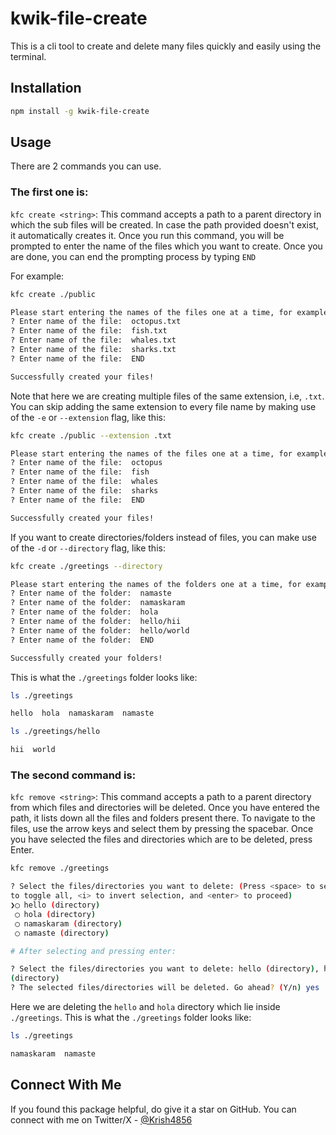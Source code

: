 # kwik-file-create

This is a cli tool to create and delete many files quickly and easily using the terminal.

## Installation

```sh
npm install -g kwik-file-create
```

## Usage

There are 2 commands you can use. 
### The first one is:

```kfc create <string>```: This command accepts a path to a parent directory in which the sub files will be created. In case the path provided doesn't exist, it automatically creates it. Once you run this command, you will be prompted to enter the name of the files which you want to create. Once you are done, you can end the prompting process by typing ```END```

For example: 
```sh
kfc create ./public

Please start entering the names of the files one at a time, for example: index.html. Once you are done, type END and hit Enter.
? Enter name of the file:  octopus.txt
? Enter name of the file:  fish.txt
? Enter name of the file:  whales.txt
? Enter name of the file:  sharks.txt
? Enter name of the file:  END

Successfully created your files!
```

Note that here we are creating multiple files of the same extension, i.e, ```.txt```. You can skip adding the same extension to every file name by making use of the ```-e``` or ```--extension``` flag, like this:

```sh
kfc create ./public --extension .txt

Please start entering the names of the files one at a time, for example: index.html. Once you are done, type END and hit Enter.
? Enter name of the file:  octopus
? Enter name of the file:  fish
? Enter name of the file:  whales
? Enter name of the file:  sharks
? Enter name of the file:  END

Successfully created your files!
```

If you want to create directories/folders instead of files, you can make use of the ```-d``` or ```--directory``` flag, like this: 

```sh
kfc create ./greetings --directory

Please start entering the names of the folders one at a time, for example: controllers. Once you are done, type END and hit Enter.
? Enter name of the folder:  namaste
? Enter name of the folder:  namaskaram
? Enter name of the folder:  hola
? Enter name of the folder:  hello/hii
? Enter name of the folder:  hello/world
? Enter name of the folder:  END

Successfully created your folders!
```

This is what the ```./greetings``` folder looks like:

```sh
ls ./greetings

hello  hola  namaskaram  namaste

ls ./greetings/hello

hii  world
```

### The second command is:

```kfc remove <string>```: This command accepts a path to a parent directory from which files and directories will be deleted. Once you have entered the path, it lists down all the files and folders present there. To navigate to the files, use the arrow keys and select them by pressing the spacebar. Once you have selected the files and directories which are to be deleted, press Enter.

```sh
kfc remove ./greetings

? Select the files/directories you want to delete: (Press <space> to select, <a>
to toggle all, <i> to invert selection, and <enter> to proceed)
❯◯ hello (directory)
 ◯ hola (directory)
 ◯ namaskaram (directory)
 ◯ namaste (directory)

# After selecting and pressing enter:

? Select the files/directories you want to delete: hello (directory), hola
(directory)
? The selected files/directories will be deleted. Go ahead? (Y/n) yes
```

Here we are deleting the ```hello``` and ```hola``` directory which lie inside ```./greetings```. This is what the ```./greetings``` folder looks like: 

```sh
ls ./greetings

namaskaram  namaste
```

## Connect With Me

If you found this package helpful, do give it a star on GitHub. You can connect with me on Twitter/X - [@Krish4856](https://x.com/Krish4856)
